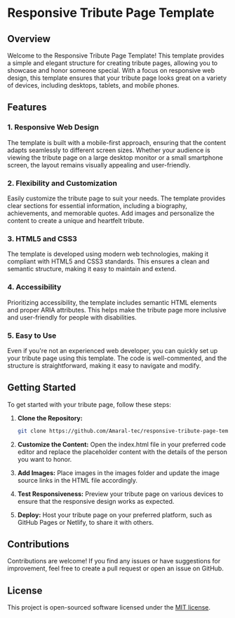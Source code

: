 # Responsive Tribute Page Template

## Overview

Welcome to the Responsive Tribute Page Template! This template provides a simple and elegant structure for creating tribute pages, allowing you to showcase and honor someone special. With a focus on responsive web design, this template ensures that your tribute page looks great on a variety of devices, including desktops, tablets, and mobile phones.

## Features

### 1. Responsive Web Design

The template is built with a mobile-first approach, ensuring that the content adapts seamlessly to different screen sizes. Whether your audience is viewing the tribute page on a large desktop monitor or a small smartphone screen, the layout remains visually appealing and user-friendly.

### 2. Flexibility and Customization

Easily customize the tribute page to suit your needs. The template provides clear sections for essential information, including a biography, achievements, and memorable quotes. Add images and personalize the content to create a unique and heartfelt tribute.

### 3. HTML5 and CSS3

The template is developed using modern web technologies, making it compliant with HTML5 and CSS3 standards. This ensures a clean and semantic structure, making it easy to maintain and extend.

### 4. Accessibility

Prioritizing accessibility, the template includes semantic HTML elements and proper ARIA attributes. This helps make the tribute page more inclusive and user-friendly for people with disabilities.

### 5. Easy to Use

Even if you're not an experienced web developer, you can quickly set up your tribute page using this template. The code is well-commented, and the structure is straightforward, making it easy to navigate and modify.

## Getting Started

To get started with your tribute page, follow these steps:

1. **Clone the Repository:**
   ```bash
   git clone https://github.com/Amaral-tec/responsive-tribute-page-template.git

2. **Customize the Content:**
Open the index.html file in your preferred code editor and replace the placeholder content with the details of the person you want to honor.

3. **Add Images:**
Place images in the images folder and update the image source links in the HTML file accordingly.

4. **Test Responsiveness:**
Preview your tribute page on various devices to ensure that the responsive design works as expected.

5. **Deploy:**
Host your tribute page on your preferred platform, such as GitHub Pages or Netlify, to share it with others.

## Contributions
Contributions are welcome! If you find any issues or have suggestions for improvement, feel free to create a pull request or open an issue on GitHub.

## License
This project is open-sourced software licensed under the [MIT license](https://opensource.org/licenses/MIT).

